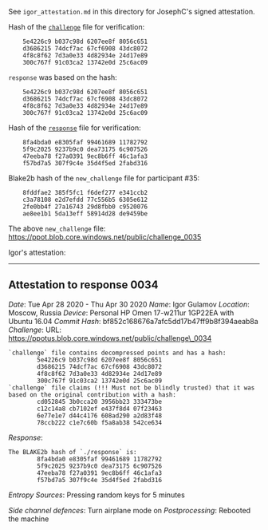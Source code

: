 See `igor_attestation.md` in this directory for JosephC's signed attestation.

Hash of the [`challenge`](https://ppot.blob.core.windows.net/public/challenge_0034) file for verification:

```
    5e4226c9 b037c98d 6207ee8f 8056c651
    d3686215 74dcf7ac 67cf6908 43dc8072
    4f8c8f62 7d3a0e33 4d82934e 24d17e89
    300c767f 91c03ca2 13742e0d 25c6ac09
```

`response` was based on the hash:

```
    5e4226c9 b037c98d 6207ee8f 8056c651
    d3686215 74dcf7ac 67cf6908 43dc8072
    4f8c8f62 7d3a0e33 4d82934e 24d17e89
    300c767f 91c03ca2 13742e0d 25c6ac09
```

Hash of the [`response`](https://ppot.blob.core.windows.net/public/response_0034_igor) file for verification:

```
    8fa4bda0 e8305faf 99461689 11782792
    5f9c2025 9237b9c0 dea73175 6c907526
    47eeba78 f27a0391 9ec8b6ff 46c1afa3
    f57bd7a5 307f9c4e 35d4f5ed 2fabd316
```

Blake2b hash of the `new_challenge` file for participant #35:

```
    8fddfae2 385f5fc1 f6def277 e341ccb2
    c3a78108 e2d7efdd 77c556b5 6305e612
    2fe0bb4f 27a16743 29d8fbb0 c9520076
    ae8ee1b1 5da13eff 58914d28 de9459be
```

The above `new_challenge` file: https://ppot.blob.core.windows.net/public/challenge_0035

Igor's attestation:
***

Attestation to response 0034
----------------------------

*Date*: Tue Apr 28 2020 - Thu Apr 30 2020
*Name*: Igor Gulamov
*Location*: Moscow, Russia
*Device*: Personal HP Omen 17-w211ur 1GP22EA with Ubuntu 16.04
*Commit Hash*: bf852c168676a7afc5dd17b47ff9b8f394aeab8a
*Challenge*:
URL: https://ppotus.blob.core.windows.net/public/challenge\_0034

```
`challenge` file contains decompressed points and has a hash:
        5e4226c9 b037c98d 6207ee8f 8056c651
        d3686215 74dcf7ac 67cf6908 43dc8072
        4f8c8f62 7d3a0e33 4d82934e 24d17e89
        300c767f 91c03ca2 13742e0d 25c6ac09
`challenge` file claims (!!! Must not be blindly trusted) that it was based on the original contribution with a hash:
        cd052845 3b0cca20 3956bb23 333473be
        c12c14a8 cb7102ef e437f8d4 07f23463
        6e77e1e7 d44c4176 608ad290 a2d83f48
        78ccb222 c1e7c60b f5a8ab38 542ce634
```

*Response*:
```
The BLAKE2b hash of `./response` is:
        8fa4bda0 e8305faf 99461689 11782792
        5f9c2025 9237b9c0 dea73175 6c907526
        47eeba78 f27a0391 9ec8b6ff 46c1afa3
        f57bd7a5 307f9c4e 35d4f5ed 2fabd316
```


*Entropy Sources*:
Pressing random keys for 5 minutes

*Side channel defences*: Turn airplane mode on
*Postprocessing*: 
Rebooted the machine



